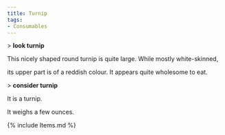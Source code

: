 ```yaml
---
title: Turnip
tags:
- Consumables
---
```


\> **look turnip**

This nicely shaped round turnip is quite large. While mostly
white-skinned,

its upper part is of a reddish colour. It appears quite wholesome to
eat.

\> **consider turnip**

It is a turnip.

It weighs a few ounces.

{% include Items.md %}

